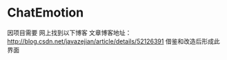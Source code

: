# ChatEmotion
因项目需要
网上找到以下博客
文章博客地址： http://blog.csdn.net/javazejian/article/details/52126391
借鉴和改造后形成此界面
